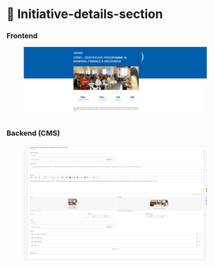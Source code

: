 # 📎 Initiative-details-section

### **Frontend**

<figure><img src="../../.gitbook/assetsBFL/Initiative-details-section.png" alt=""><figcaption></figcaption></figure>

### Backend (CMS)

<figure><img src="../../.gitbook/assetsBFL/Initiative-details-section-cms.png" alt=""><figcaption></figcaption></figure>
